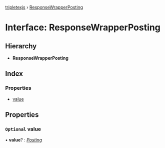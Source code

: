 [tripletexjs](../README.md) › [ResponseWrapperPosting](responsewrapperposting.md)

# Interface: ResponseWrapperPosting

## Hierarchy

* **ResponseWrapperPosting**

## Index

### Properties

* [value](responsewrapperposting.md#optional-value)

## Properties

### `Optional` value

• **value**? : *[Posting](posting.md)*
